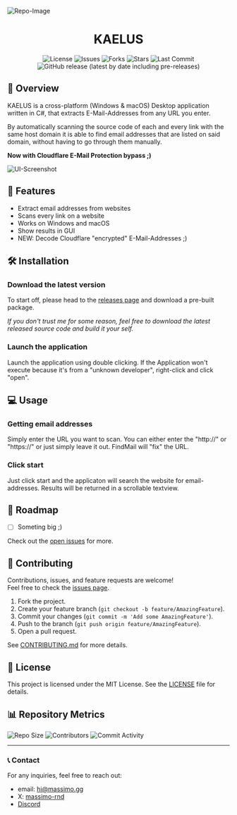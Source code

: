 ﻿![Repo-Image](https://massimo.gg/github-images/kaelus.webp)

<div align="center">

# KAELUS

![License](https://img.shields.io/github/license/massimo-rnd/kaelus)
![Issues](https://img.shields.io/github/issues/massimo-rnd/kaelus)
![Forks](https://img.shields.io/github/forks/massimo-rnd/kaelus)
![Stars](https://img.shields.io/github/stars/massimo-rnd/kaelus)
![Last Commit](https://img.shields.io/github/last-commit/massimo-rnd/kaelus)
![GitHub release (latest by date including pre-releases)](https://img.shields.io/github/v/release/massimo-rnd/kaelus?include_prereleases)

</div>

## 🚀 Overview

KAELUS is a cross-platform (Windows & macOS) Desktop application written in C#, that extracts E-Mail-Addresses from any URL you enter.

By automatically scanning the source code of each and every link with the same host domain it is able to find email addresses that are listed on said domain, without having to go through them manually.

**Now with Cloudflare E-Mail Protection bypass ;)**

![UI-Screenshot](https://massimo.gg/github-images/kaelus/kaelus-ui.png)

## 🎯 Features

- Extract email addresses from websites
- Scans every link on a website
- Works on Windows and macOS
- Show results in GUI
- NEW: Decode Cloudflare "encrypted" E-Mail-Addresses ;)

## 🛠️ Installation

### Download the latest version

To start off, please head to the [releases page](https://github.com/druffko/kaelus/releases) and download a pre-built package.

*If you don't trust me for some reason, feel free to download the latest released source code and build it your self.*

### Launch the application

Launch the application using double clicking. If the Application won't execute because it's from a "unknown developer", right-click and click "open".

## 💻 Usage

### Getting email addresses
Simply enter the URL you want to scan. You can either enter the "http://" or "https://" or just simply leave it out. FindMail will "fix" the URL.

### Click start
Just click start and the applicaton will search the website for email-addresses. Results will be returned in a scrollable textview.

## 🚧 Roadmap

- [ ] Someting big ;)

Check out the [open issues](https://github.com/massimo-rnd/kaelus/issues) for more.

## 🤝 Contributing

Contributions, issues, and feature requests are welcome!  
Feel free to check the [issues page](https://github.com/massimo-rnd/kaelus/issues).

1. Fork the project.
2. Create your feature branch (`git checkout -b feature/AmazingFeature`).
3. Commit your changes (`git commit -m 'Add some AmazingFeature'`).
4. Push to the branch (`git push origin feature/AmazingFeature`).
5. Open a pull request.

See [CONTRIBUTING.md](CONTRIBUTING.md) for more details.

## 📜 License

This project is licensed under the MIT License. See the [LICENSE](LICENSE) file for details.

## 📊 Repository Metrics

![Repo Size](https://img.shields.io/github/repo-size/massimo-rnd/kaelus)
![Contributors](https://img.shields.io/github/contributors/massimo-rnd/kaelus)
![Commit Activity](https://img.shields.io/github/commit-activity/m/massimo-rnd/kaelus)

---

### 📞 Contact

For any inquiries, feel free to reach out:
- email: [hi@massimo.gg](mailto:hi@massimo.gg)
- X: [massimo-rnd](https://x.com/massimo-rnd)
- [Discord](https://discord.gg/wmC5AA6c)